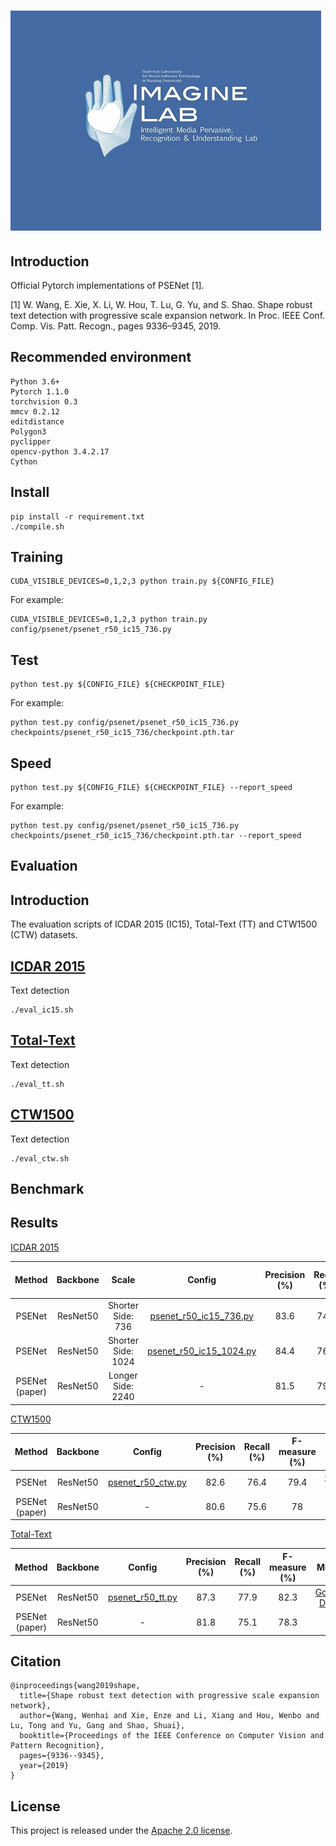 # <img src="logo.jpg" alt="IMAGINE Lab">

## Introduction
Official Pytorch implementations of PSENet [1].

[1] W. Wang, E. Xie, X. Li, W. Hou, T. Lu, G. Yu, and S. Shao. Shape robust text detection with progressive scale expansion network. In Proc. IEEE Conf. Comp. Vis. Patt. Recogn., pages 9336–9345, 2019.<br>


## Recommended environment
```
Python 3.6+
Pytorch 1.1.0
torchvision 0.3
mmcv 0.2.12
editdistance
Polygon3
pyclipper
opencv-python 3.4.2.17
Cython
```

## Install
```shell script
pip install -r requirement.txt
./compile.sh
```

## Training
```shell script
CUDA_VISIBLE_DEVICES=0,1,2,3 python train.py ${CONFIG_FILE}
```
For example:
```shell script
CUDA_VISIBLE_DEVICES=0,1,2,3 python train.py config/psenet/psenet_r50_ic15_736.py
```

## Test
```
python test.py ${CONFIG_FILE} ${CHECKPOINT_FILE}
```
For example:
```shell script
python test.py config/psenet/psenet_r50_ic15_736.py checkpoints/psenet_r50_ic15_736/checkpoint.pth.tar
```

## Speed
```shell script
python test.py ${CONFIG_FILE} ${CHECKPOINT_FILE} --report_speed
```
For example:
```shell script
python test.py config/psenet/psenet_r50_ic15_736.py checkpoints/psenet_r50_ic15_736/checkpoint.pth.tar --report_speed
```

## Evaluation
## Introduction
The evaluation scripts of ICDAR 2015 (IC15), Total-Text (TT) and CTW1500 (CTW) datasets.
## [ICDAR 2015](https://rrc.cvc.uab.es/?ch=4)
Text detection
```shell script
./eval_ic15.sh
```


## [Total-Text](https://github.com/cs-chan/Total-Text-Dataset)
Text detection
```shell script
./eval_tt.sh
```

## [CTW1500](https://github.com/Yuliang-Liu/Curve-Text-Detector)
Text detection
```shell script
./eval_ctw.sh
```

## Benchmark 
## Results 

[ICDAR 2015](https://rrc.cvc.uab.es/?ch=4)

| Method | Backbone | Scale | Config | Precision (%) | Recall (%) | F-measure (%) | Model |
| :-: | :-: | :-: | :-: | :-: | :-: | :-: | :-: |
| PSENet | ResNet50 | Shorter Side: 736 | [psenet_r50_ic15_736.py](https://github.com/whai362/PSENet/blob/python3/config/psenet/psenet_r50_ic15_736.py) | 83.6 | 74.0 | 78.5 | [Google Drive](https://drive.google.com/file/d/1kxnoYyLnMr_uhvso2v27We6gYNKANXER/view?usp=sharing) |
| PSENet | ResNet50 | Shorter Side: 1024 | [psenet_r50_ic15_1024.py](https://github.com/whai362/PSENet/blob/python3/config/psenet/psenet_r50_ic15_1024.py) | 84.4 | 76.3 | 80.2 | [Google Drive](https://drive.google.com/file/d/1Yz4zrSpvt5nVIqT75EafBPwEl19Sj3Vg/view?usp=sharing) |
| PSENet (paper) | ResNet50 | Longer Side: 2240 | - | 81.5 | 79.7 | 80.6 | - | 

[CTW1500](https://github.com/Yuliang-Liu/Curve-Text-Detector)

| Method | Backbone | Config | Precision (%) | Recall (%) | F-measure (%) | Model |
| :-: | :-: | :-: | :-: | :-: | :-: | :-: |
| PSENet | ResNet50 | [psenet_r50_ctw.py](https://github.com/whai362/PSENet/blob/python3/config/psenet/psenet_r50_ctw.py) | 82.6 | 76.4 | 79.4 | [Google Drive](https://drive.google.com/file/d/1AeUj_E6tKzo4uAvwNLQ98Tf2bmASxdv0/view?usp=sharing) |
| PSENet (paper) | ResNet50 | - | 80.6 | 75.6 | 78 | - | 

[Total-Text](https://github.com/cs-chan/Total-Text-Dataset)

| Method | Backbone | Config | Precision (%) | Recall (%) | F-measure (%) | Model |
| :-: | :-: | :-: | :-: | :-: | :-: | :-: |
| PSENet | ResNet50 | [psenet_r50_tt.py](https://github.com/whai362/PSENet/blob/python3/config/psenet/psenet_r50_tt.py) | 87.3 | 77.9 | 82.3 | [Google Drive](https://drive.google.com/file/d/1U8GK8BWdDOfz-p4Op4qqGJoEmnMQygpx/view?usp=sharing) |
| PSENet (paper) | ResNet50 | - | 81.8 | 75.1 | 78.3 | - | 

## Citation
```
@inproceedings{wang2019shape,
  title={Shape robust text detection with progressive scale expansion network},
  author={Wang, Wenhai and Xie, Enze and Li, Xiang and Hou, Wenbo and Lu, Tong and Yu, Gang and Shao, Shuai},
  booktitle={Proceedings of the IEEE Conference on Computer Vision and Pattern Recognition},
  pages={9336--9345},
  year={2019}
}

```

## License
This project is released under the [Apache 2.0 license](https://github.com/whai362/pan_pp.pytorch/blob/master/LICENSE).
